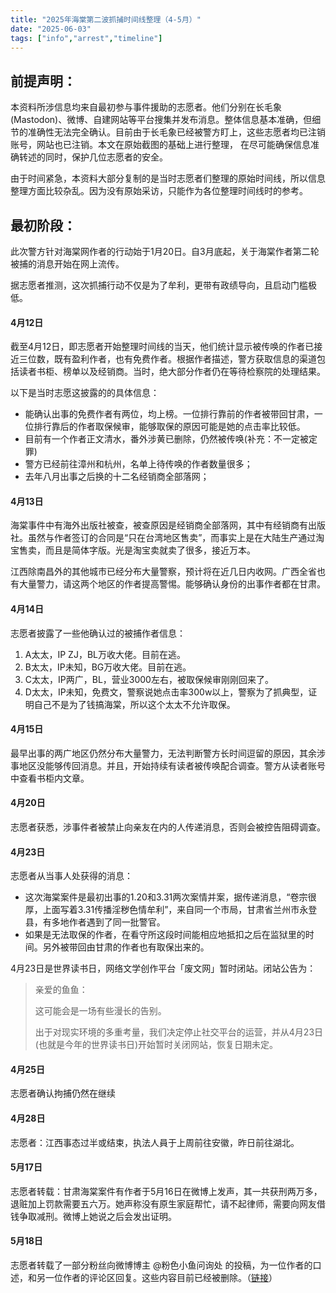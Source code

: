 ```yaml
---
title: "2025年海棠第二波抓捕时间线整理（4-5月）" 
date: "2025-06-03"
tags: ["info","arrest","timeline"] 
---
```


## 前提声明：

本资料所涉信息均来自最初参与事件援助的志愿者。他们分别在长毛象(Mastodon)、微博、自建网站等平台搜集并发布消息。整体信息基本准确，但细节的准确性无法完全确认。目前由于长毛象已经被警方盯上，这些志愿者均已注销账号，网站也已注销。本文在原始截图的基础上进行整理， 在尽可能确保信息准确转述的同时，保护几位志愿者的安全。

由于时间紧急，本资料大部分复制的是当时志愿者们整理的原始时间线，所以信息整理方面比较杂乱。因为没有原始采访，只能作为各位整理时间线时的参考。

## 最初阶段：

此次警方针对海棠网作者的行动始于1月20日。自3月底起，关于海棠作者第二轮被捕的消息开始在网上流传。

据志愿者推测，这次抓捕行动不仅是为了牟利，更带有政绩导向，且启动门槛极低。

#### 4月12日

截至4月12日，即志愿者开始整理时间线的当天，他们统计显示被传唤的作者已接近三位数，既有盈利作者，也有免费作者。根据作者描述，警方获取信息的渠道包括读者书柜、榜单以及经销商。当时，绝大部分作者仍在等待检察院的处理结果。

以下是当时志愿这披露的的具体信息：

- 能确认出事的免费作者有两位，均上榜。一位排行靠前的作者被带回甘肃，一位排行靠后的作者取保候审，能够取保的原因可能是她的点击率比较低。
- 目前有一个作者正文清水，番外涉黄已删除，仍然被传唤(补充：不一定被定罪)
- 警方已经前往漳州和杭州，名单上待传唤的作者数量很多；
- 去年八月出事之后换的十二名经销商全部落网；

#### 4月13日

海棠事件中有海外出版社被查，被查原因是经销商全部落网，其中有经销商有出版社。虽然与作者签订的合同是“只在台湾地区售卖”，而事实上是在大陆生产通过淘宝售卖，而且是简体字版。光是淘宝卖就卖了很多，接近万本。

江西除南昌外的其他城市已经分布大量警察，预计将在近几日内收网。广西全省也有大量警力，请这两个地区的作者提高警惕。能够确认身份的出事作者都在甘肃。

#### 4月14日

志愿者披露了一些他确认过的被捕作者信息：

1. A太太，IP ZJ，BL万收大佬。目前在逃。
2. B太太，IP未知，BG万收大佬。目前在逃。
3. C太太，IP两广，BL，营业3000左右，被取保候审刚刚回来了。
4. D太太，IP未知，免费文，警察说她点击率300w以上，警察为了抓典型，证明自己不是为了钱搞海棠，所以这个太太不允许取保。

#### 4月15日
最早出事的两广地区仍然分布大量警力，无法判断警方长时间逗留的原因，其余涉事地区没能够传回消息。并且，开始持续有读者被传唤配合调查。警方从读者账号中查看书柜内文章。

#### 4月20日

志愿者获悉，涉事件者被禁止向亲友在内的人传递消息，否则会被控告阻碍调查。

#### 4月23日

志愿者从当事人处获得的消息：

- 这次海棠案件是最初出事的1.20和3.31两次案情并案，据传递消息，“卷宗很厚，上面写着3.31传播淫秽色情牟利”，来自同一个市局，甘肃省兰州市永登县，有多地作者遇到了同一批警官。
- 如果是无法取保的作者，在看守所这段时间能相应地抵扣之后在监狱里的时间。另外被带回由甘肃的作者也有取保出来的。

4月23日是世界读书日，网络文学创作平台「废文网」暂时闭站。闭站公告为：

> 亲爱的鱼鱼：
> 
> 这可能会是一场有些漫长的告别。
> 
> 出于对现实环境的多重考量，我们决定停止社交平台的运营，并从4月23日(也就是今年的世界读书日)开始暂时关闭网站，恢复日期未定。

#### 4月25日

志愿者确认拘捕仍然在继续

#### 4月28日

志愿者：江西事态过半或结束，执法人員于上周前往安徽，昨日前往湖北。

#### 5月17日

志愿者转载：甘肃海棠案件有作者于5月16日在微博上发声，其一共获刑两万多，退赃加上罚款需要五六万。她声称没有原生家庭帮忙，请不起律师，需要向网友借钱争取减刑。微博上她说之后会发出证明。

#### 5月18日

志愿者转载了一部分粉丝向微博博主 @粉色小鱼问询处 的投稿，为一位作者的口述，和另一位作者的评论区回复。这些内容目前已经被删除。（[链接](https://freewriters-haitang.github.io/posts/000060-518-author/)）
